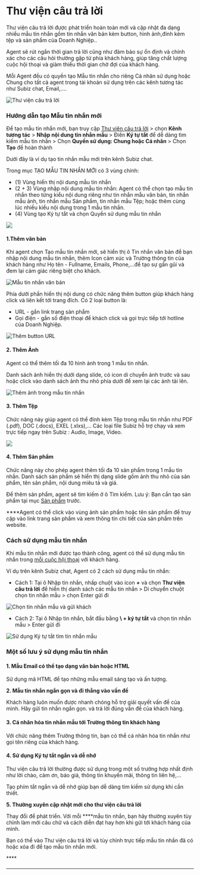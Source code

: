 # Thư viện câu trả lời

Thư viện câu trả lời được phát triển hoàn toàn mới và cập nhật đa dạng nhiều mẫu tin nhắn gồm tin nhắn văn bản kèm button, hình ảnh,đính kèm tệp và sản phẩm của Doanh Nghiệp..

Agent sẽ rút ngắn thời gian trả lời cũng như đảm bảo sự ổn định và chính xác cho các câu hỏi thường gặp từ phía khách hàng, giúp tăng chất lượng cuộc hội thoại và giảm thiểu thời gian chờ đợi của khách hàng.

Mỗi Agent đều có quyền tạo Mẫu tin nhắn cho riêng Cá nhân sử dụng hoặc Chung cho tất cả agent trong tài khoản sử dụng trên các kênh tương tác như Subiz chat, Email,....

![Th&#x1B0; vi&#x1EC7;n c&#xE2;u tr&#x1EA3; l&#x1EDD;i](../../.gitbook/assets/library-2.jpg)

### Hướng dẫn tạo Mẫu tin nhắn mới

Để tạo mẫu tin nhắn mới, bạn truy cập [Thư viên câu trả lời](https://app.subiz.com/message-template) &gt; chọn **Kênh** **tương tác**  &gt; **Nhập nội dung tin nhắn mẫu** &gt; Điền **Ký tự tắt** để dễ dàng tìm kiếm mẫu tin nhắn &gt; Chọn **Quyền sử dụng: Chung hoặc Cá nhân** &gt; Chọn **Tạo** để hoàn thành 

Dưới đây là ví dụ tạo tin nhắn mẫu mới trên kênh Subiz chat.

Trong mục TẠO MẪU TIN NHẮN MỚI có 3 vùng chính:

* \(1\) Vùng hiển thị nội dung mẫu tin nhắn
* \(2 + 3\) Vùng nhập nội dung mẫu tin nhắn:  Agent có thể chọn tạo mẫu tin nhắn theo từng kiểu nội dung riêng như tin nhắn mẫu văn bản, tin nhắn mẫu ảnh, tin nhắn mẫu Sản phẩm, tin nhắn mẫu Tệp; hoặc thêm cùng lúc nhiều kiểu nội dung trong 1 mẫu tin nhắn.
* \(4\) Vùng tạo Ký tự tắt và chọn Quyền sử dụng mẫu tin nhắn

![](../../.gitbook/assets/tao-moi.png)

#### **1.Thêm văn bản**

Khi agent chọn Tạo mẫu tin nhắn mới, sẽ hiển thị ô Tin nhắn văn bản để bạn nhập nội dung mẫu tin nhắn, thêm Icon cảm xúc và Trường thông tin của khách hàng như Họ tên - Fullname, Emails, Phone,...để tạo sự gần gũi và đem lại cảm giác riêng biệt cho khách.

![M&#x1EAB;u tin nh&#x1EAF;n v&#x103;n b&#x1EA3;n](../../.gitbook/assets/van-ban.jpg)

Phía dưới phần hiển thị nội dung có chức năng thêm button giúp khách hàng click và liên kết tới trang đích. Có 2 loại button là:

* URL - gắn link trang sản phẩm 
* Gọi điện - gắn số điện thoại để khách click và gọi trực tiếp tới hotline của Doanh Nghiệp.

![Th&#xEA;m button URL](../../.gitbook/assets/them-button.jpg)

#### 2. Thêm Ảnh

Agent có thể thêm tối đa 10 hình ảnh trong 1 mẫu tin nhắn. 

Danh sách ảnh hiển thị dưới dạng slide, có icon di chuyển ảnh trước và sau hoặc click vào danh sách ảnh thu nhỏ phía dưới để xem lại các ảnh tải lên. 

![Th&#xEA;m &#x1EA3;nh trong m&#x1EAB;u tin nh&#x1EAF;n](../../.gitbook/assets/mau-anh-button.jpg)

#### 3. Thêm Tệp

Chức năng này giúp agent có thể đính kèm Tệp trong mẫu tin nhắn như PDF \(.pdf\), DOC \(.docs\), EXEL \(.xlxs\),... Các loại file Subiz hỗ trợ chạy và xem trực tiếp ngay trên Subiz : Audio, Image, Video.

![](../../.gitbook/assets/tep.jpg)

#### 4. Thêm Sản phẩm

Chức năng này cho phép agent thêm tối đa 10 sản phẩm trong 1 mẫu tin nhắn. Danh sách sản phẩm sẽ hiển thị dạng slide gồm ảnh thu nhỏ của sản phẩm, tên sản phẩm, nội dung miêu tả và giá.

Để thêm sản phẩm, agent sẽ tìm kiếm ở ô Tìm kiếm.  Lưu ý: Bạn cần tạo sản phẩm tại mục [Sản phẩm](https://app.subiz.com/settings/content) trước.   
  
****Agent có thể click vào vùng ảnh sản phẩm hoặc tên sản phẩm để truy cập vào link trang sản phẩm và xem thông tin chi tiết của sản phẩm trên website. 

### **Cách sử dụng mẫu tin nhắn** 

Khi mẫu tin nhắn mới được tạo thành công, agent có thể sử dụng mẫu tin nhắn trong [mỗi cuộc hội thoại](https://app.subiz.com/activities) với khách hàng. 

Ví dụ trên kênh Subiz chat, Agent có 2 cách sử dụng mẫu tin nhắn: 

*  Cách 1: Tại ô Nhập tin nhắn, nhấp chuột vào  icon **+** và chọn **Thư viện câu trả lời** để hiển thị danh sách các mẫu tin nhắn &gt; Di chuyển chuột chọn tin nhắn mẫu &gt; chọn Enter gửi đi

![Ch&#x1ECD;n tin nh&#x1EAF;n m&#x1EAB;u v&#xE0; g&#x1EED;i kh&#xE1;ch](../../.gitbook/assets/chon-+.png)

*  Cách 2: Tại ô Nhập tin nhắn, bắt đầu bằng **\ + ký tự tắt** và chọn tin nhắn mẫu &gt; Enter gửi đi

![S&#x1EED; d&#x1EE5;ng K&#xFD; t&#x1EF1; t&#x1EAF;t t&#xEC;m tin nh&#x1EAF;n m&#x1EAB;u](../../.gitbook/assets/cach-2.png)

### Một số lưu ý sử dụng mẫu tin nhắn 

#### **1.**  Mẫu Email có thể tạo dạng văn bản hoặc HTML

Sử dụng mã HTML để tạo những mẫu email sáng tạo và ấn tượng.

**2. Mẫu tin nhắn ngắn gọn và đi thẳng vào vấn đề**

Khách hàng luôn muốn được nhanh chóng hỗ trợ giải quyết vấn đề của mình. Hãy gửi tin nhắn ngắn gọn. và trả lời đúng vấn đề của khách hàng.

#### 3. Cá nhân hóa tin nhắn mẫu tới Trường thông tin khách hàng 

Với chức năng thêm Trường thông tin, bạn có thể cá nhân hóa tin nhắn như gọi tên riêng của khách hàng.

#### 4. **Sử dụng Ký tự tắt ngắn và dễ nhớ**

Thư viện câu trả lời thường được sử dụng trong một số trường hợp nhất định như lời chào, cảm ơn, báo giá, thông tin khuyến mãi, thông tin liên hệ,...

Tạo phím tắt ngắn và dễ nhớ giúp bạn dễ dàng tim kiếm sử dụng khi cần thiết.

**5. Thường xuyên cập nhật mới cho thư viện câu trả lời**

Thay đổi để phát triển. Với mỗi ****mẫu tin nhắn, bạn hãy thường xuyên tùy chỉnh làm mới câu chữ và cách diễn đạt hay hơn khi gửi tới khách hàng của mình.

Bạn có thể vào Thư viện câu trả lời và tùy chỉnh trực tiếp mẫu tin nhắn đã có hoặc xóa đi để  tạo mẫu tin nhắn mới.

\*\*\*\*



#### 

  


  
****



  








